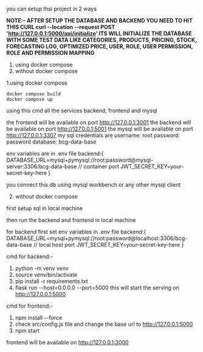 you can setup thsi project in 2 ways 

**NOTE:- AFTER SETUP THE DATABASE AND BACKEND YOU NEED TO HIT THIS CURL curl --location --request POST 'http://127.0.0.1:5000/api/initialize' 
ITS WILL INITIALIZE THE DATABASE WITH SOME TEST DATA LIKE CATEGORIES, PRODUCTS, PRICING, STOCK, FORECASTING LOG, OPTIMIZED PRICE, USER, ROLE, USER PERMISSION, ROLE AND PERMISSION MAPPING**


1. using docker compose
2. without docker compose

1.using docker compose

```
docker compose build 
docker compose up
```

using this cmd all the services backend, frontend and mysql 

the frontend will be available on port http://127.0.0.1:3001 
the backend will be available on port http://127.0.0.1:5001 
the mysql will be available on port http://127.0.0.1:3307
my sql credentials are 
username: root
password: password
database: bcg-data-base


env variables are in .env file
backend:{
DATABASE_URL=mysql+pymysql://root:password@mysql-server:3306/bcg-data-base // container port 
JWT_SECRET_KEY=your-secret-key-here
}


you connect this db using mysql workbench or any other mysql client



2. without docker compose

first setup sql in local machine

then run the backend and frontend in local machine

for backend first set env variables in .env file
backend:{
DATABASE_URL=mysql+pymysql://root:password@localhost:3306/bcg-data-base // local host port
JWT_SECRET_KEY=your-secret-key-here
}

cmd for backend:-
1. python -m venv venv
2. source venv/bin/activate
3. pip install -r requirements.txt
4. flask run --host=0.0.0.0 --port=5000
this will start the serving on http://127.0.0.1:5000

cmd for frontend:-
1. npm install --force
2. check src/config.js file and change the base url to http://127.0.0.1:5000
3. npm start

frontend will be available on http://127.0.0.1:3000





